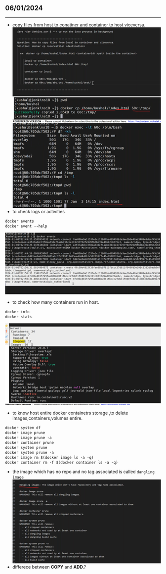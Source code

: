 ## 06/01/2024
------------------------
* copy files from host to conatiner and container to host viceversa.
![preview](./images/docker48.png)
![preview](./images/docker46.png)
![preview](./images/docker47.png)
* to check logs or activities
``````
docker events
docker event --help
``````
![preview](./images/docker49.png)
* to check how many containers run in host.
``````
docker info
docker stats
``````
![preview](./images/docker50.png)
* to know host entire docker containetrs storage ,to delete images,containers,volumes entire.
``````
docker system df
docker image prune
docker image prune -a
docker container prune
docker system prune 
docker system prune -a
docker image rm $(docker image ls -a -q)
docker container rm -f $(docker container ls -a -q)
``````
* the image which has no repo and no tag associated is called `dangling image`
![preview](./images/docker51.png)
* differece between __COPY__ and __ADD__.?
  

